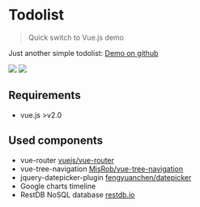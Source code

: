 # Todolist

> Quick switch to Vue.js demo

Just another simple todolist: [Demo on github](https://mariuskaz.github.io/todolist)

<img src="https://mariuskaz.github.io/images/week_view.png"/>
<img src="https://mariuskaz.github.io/images/timeline.png"/>

## Requirements

- vue.js >v2.0

## Used components

- vue-router [vuejs/vue-router](https://github.com/vuejs/vue-router)
- vue-tree-navigation [MisRob/vue-tree-navigation](https://github.com/MisRob/vue-tree-navigation)
- jquery-datepicker-plugin [fengyuanchen/datepicker](https://github.com/fengyuanchen/datepicker)
- Google charts timeline
- RestDB NoSQL database [restdb.io](https://restdb.io/)
